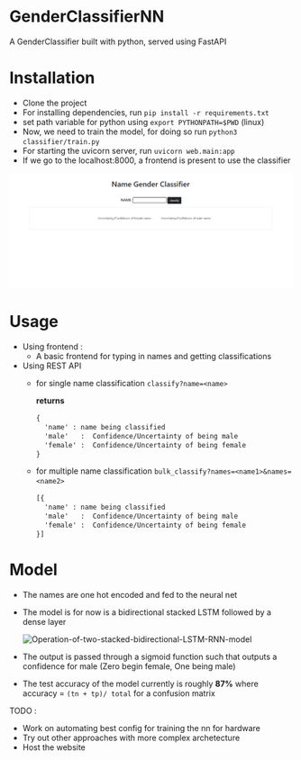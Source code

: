 # GenderClassifierNN
A GenderClassifier built with python, served using FastAPI 

# Installation 
- Clone the project
- For installing dependencies, run ```pip install -r requirements.txt```
- set path variable for python using ```export PYTHONPATH=$PWD``` (linux)
- Now, we need to train the model, for doing so run ```python3 classifier/train.py```
- For starting the uvicorn server, run ```uvicorn web.main:app```
- If we go to the localhost:8000, a frontend is present to use the classifier

![picture alt](img.png)

# Usage
- Using frontend : 
  - A basic frontend for typing in names and getting classifications
- Using REST API 
  - for single name classification ```classify?name=<name>```

    **returns**
    ```
    {
      'name' : name being classified 
      'male'   :  Confidence/Uncertainty of being male
      'female' :  Confidence/Uncertainty of being female 
    }
    ```
  - for multiple name classification ```bulk_classify?names=<name1>&names=<name2>```
    ```
    [{
      'name' : name being classified 
      'male'   :  Confidence/Uncertainty of being male
      'female' :  Confidence/Uncertainty of being female 
    }]
    ```


# Model 

- The names are one hot encoded and fed to the neural net 
- The model is for now is a bidirectional stacked LSTM followed by a dense layer 
 
   ![Operation-of-two-stacked-bidirectional-LSTM-RNN-model](https://user-images.githubusercontent.com/35295049/120662870-1ffa1e00-c4a7-11eb-8247-48e0fc2819f5.png)
  
  
- The output is passed through a sigmoid function such that outputs a confidence for male (Zero begin female, One being male)
- The test accuracy of the model currently is roughly **87%** where accuracy = ``` (tn + tp)/ total ``` for a confusion matrix 

TODO :
* Work on automating best config for training the nn for hardware
* Try out other approaches with more complex archetecture
* Host the website
